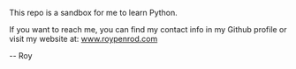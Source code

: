 This repo is a sandbox for me to learn Python.

If you want to reach me, you can find my contact info in my Github profile or visit my website at: www.roypenrod.com

-- Roy
